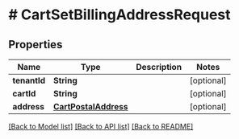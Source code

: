 # # CartSetBillingAddressRequest


## Properties 


Name | Type | Description | Notes
------------ | ------------- | ------------- | -------------
**tenantId**| **String** |   | [optional]
**cartId**| **String** |   | [optional]
**address**| [**CartPostalAddress**](CartPostalAddress.md) |   | [optional]


[[Back to Model list]](../../README.md#models) [[Back to API list]](../../README.md#endpoints) [[Back to README]](../../README.md)

